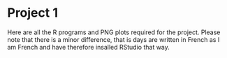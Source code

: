 Project 1
=======================

Here are all the R programs and PNG plots required for the project.
Please note that there is a minor difference, that is days are written in French as I am French and have therefore insalled RStudio that way.
